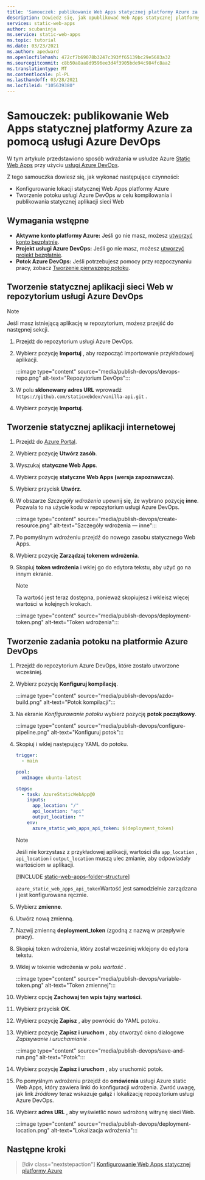 ```yaml
---
title: 'Samouczek: publikowanie Web Apps statycznej platformy Azure za pomocą usługi Azure DevOps'
description: Dowiedz się, jak opublikować Web Apps statycznej platformy Azure za pomocą usługi Azure DevOps.
services: static-web-apps
author: scubaninja
ms.service: static-web-apps
ms.topic: tutorial
ms.date: 03/23/2021
ms.author: apedward
ms.openlocfilehash: 472cf7b69078b3247c393ff65139bc29e5683a32
ms.sourcegitcommit: c8b50a8aa8d9596ee3d4f3905bde94c984fc8aa2
ms.translationtype: MT
ms.contentlocale: pl-PL
ms.lasthandoff: 03/28/2021
ms.locfileid: "105639380"
---
```

# <a name="tutorial-publish-azure-static-web-apps-with-azure-devops"></a>Samouczek: publikowanie Web Apps statycznej platformy Azure za pomocą usługi Azure DevOps

W tym artykule przedstawiono sposób wdrażania w usłudze Azure [Static Web Apps](./overview.md) przy użyciu [usługi Azure DevOps](https://dev.azure.com/).

Z tego samouczka dowiesz się, jak wykonać następujące czynności:

- Konfigurowanie lokacji statycznej Web Apps platformy Azure
- Tworzenie potoku usługi Azure DevOps w celu kompilowania i publikowania statycznej aplikacji sieci Web

## <a name="prerequisites"></a>Wymagania wstępne

- **Aktywne konto platformy Azure:** Jeśli go nie masz, możesz [utworzyć konto bezpłatnie](https://azure.microsoft.com/free/).
- **Projekt usługi Azure DevOps:** Jeśli go nie masz, możesz [utworzyć projekt bezpłatnie](https://azure.microsoft.com/pricing/details/devops/azure-devops-services/).
- **Potok Azure DevOps:** Jeśli potrzebujesz pomocy przy rozpoczynaniu pracy, zobacz [Tworzenie pierwszego potoku](https://docs.microsoft.com/azure/devops/pipelines/create-first-pipeline?view=azure-devops&preserve-view=true).

## <a name="create-a-static-web-app-in-an-azure-devops-repository"></a>Tworzenie statycznej aplikacji sieci Web w repozytorium usługi Azure DevOps

  > [!NOTE]
  > Jeśli masz istniejącą aplikację w repozytorium, możesz przejść do następnej sekcji.

1. Przejdź do repozytorium usługi Azure DevOps.

1. Wybierz pozycję **Importuj** , aby rozpocząć importowanie przykładowej aplikacji.
  
    :::image type="content" source="media/publish-devops/devops-repo.png" alt-text="Repozytorium DevOps":::

1. W polu **sklonowany adres URL** wprowadź `https://github.com/staticwebdev/vanilla-api.git` .

1. Wybierz pozycję **Importuj**.

## <a name="create-a-static-web-app"></a>Tworzenie statycznej aplikacji internetowej

1. Przejdź do [Azure Portal](https://portal.azure.com).

1. Wybierz pozycję **Utwórz zasób**.

1. Wyszukaj **statyczne Web Apps**.

1. Wybierz pozycję **statyczne Web Apps (wersja zapoznawcza)**.

1. Wybierz przycisk **Utwórz**.

1. W obszarze _Szczegóły wdrożenia_ upewnij się, że wybrano pozycję **inne**. Pozwala to na użycie kodu w repozytorium usługi Azure DevOps.

    :::image type="content" source="media/publish-devops/create-resource.png" alt-text="Szczegóły wdrożenia — inne":::

1. Po pomyślnym wdrożeniu przejdź do nowego zasobu statycznego Web Apps.

1. Wybierz pozycję **Zarządzaj tokenem wdrożenia**.

1. Skopiuj **token wdrożenia** i wklej go do edytora tekstu, aby użyć go na innym ekranie.

    > [!NOTE]
    > Ta wartość jest teraz dostępna, ponieważ skopiujesz i wkleisz więcej wartości w kolejnych krokach.

    :::image type="content" source="media/publish-devops/deployment-token.png" alt-text="Token wdrożenia":::

## <a name="create-the-pipeline-task-in-azure-devops"></a>Tworzenie zadania potoku na platformie Azure DevOps

1. Przejdź do repozytorium Azure DevOps, które zostało utworzone wcześniej.

1. Wybierz pozycję **Konfiguruj kompilację**.

    :::image type="content" source="media/publish-devops/azdo-build.png" alt-text="Potok kompilacji":::

1. Na ekranie *Konfigurowanie potoku* wybierz pozycję **potok początkowy**.

    :::image type="content" source="media/publish-devops/configure-pipeline.png" alt-text="Konfiguruj potok":::

1. Skopiuj i wklej następujący YAML do potoku.

    ```yaml
    trigger:
      - main
    
    pool:
      vmImage: ubuntu-latest
    
    steps:
      - task: AzureStaticWebApp@0
        inputs:
          app_location: "/" 
          api_location: "api"
          output_location: ""
        env:
          azure_static_web_apps_api_token: $(deployment_token)
    ```

    > [!NOTE]
    > Jeśli nie korzystasz z przykładowej aplikacji, wartości dla `app_location` , `api_location` i `output_location` muszą ulec zmianie, aby odpowiadały wartościom w aplikacji.

    [!INCLUDE [static-web-apps-folder-structure](../../includes/static-web-apps-folder-structure.md)]

    `azure_static_web_apps_api_token`Wartość jest samodzielnie zarządzana i jest konfigurowana ręcznie.

1. Wybierz **zmienne**.

1. Utwórz nową zmienną.

1. Nazwij zmienną **deployment_token** (zgodną z nazwą w przepływie pracy).

1. Skopiuj token wdrożenia, który został wcześniej wklejony do edytora tekstu.

1. Wklej w tokenie wdrożenia w polu _wartość_ .

    :::image type="content" source="media/publish-devops/variable-token.png" alt-text="Token zmiennej":::

1. Wybierz opcję **Zachowaj ten wpis tajny wartości**.

1. Wybierz przycisk **OK**.

1. Wybierz pozycję **Zapisz** , aby powrócić do YAML potoku.

1. Wybierz pozycję **Zapisz i uruchom** , aby otworzyć okno dialogowe _Zapisywanie i uruchamianie_ .

    :::image type="content" source="media/publish-devops/save-and-run.png" alt-text="Potok":::

1. Wybierz pozycję **Zapisz i uruchom** , aby uruchomić potok.

1. Po pomyślnym wdrożeniu przejdź do **omówienia** usługi Azure static Web Apps, który zawiera linki do konfiguracji wdrożenia. Zwróć uwagę, jak link _źródłowy_ teraz wskazuje gałąź i lokalizację repozytorium usługi Azure DevOps.

1. Wybierz **adres URL** , aby wyświetlić nowo wdrożoną witrynę sieci Web.

    :::image type="content" source="media/publish-devops/deployment-location.png" alt-text="Lokalizacja wdrożenia":::

## <a name="next-steps"></a>Następne kroki

> [!div class="nextstepaction"]
> [Konfigurowanie Web Apps statycznej platformy Azure](./configuration.md)
